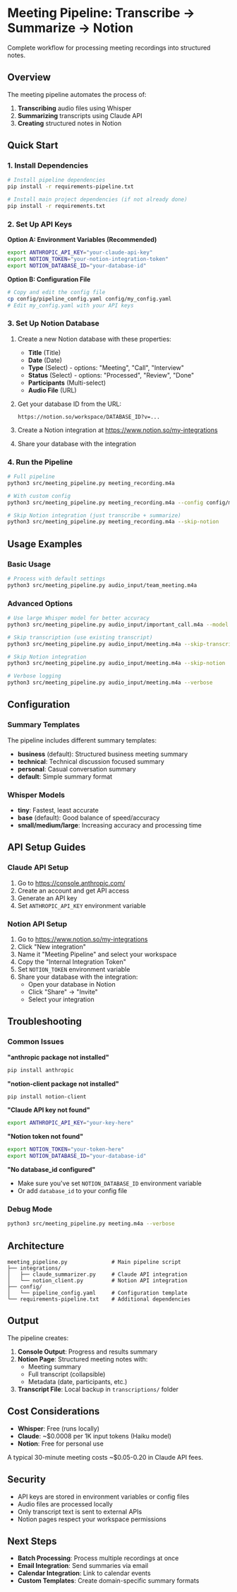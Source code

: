 # Meeting Pipeline: Transcribe → Summarize → Notion

Complete workflow for processing meeting recordings into structured notes.

## Overview

The meeting pipeline automates the process of:
1. **Transcribing** audio files using Whisper
2. **Summarizing** transcripts using Claude API
3. **Creating** structured notes in Notion

## Quick Start

### 1. Install Dependencies

```bash
# Install pipeline dependencies
pip install -r requirements-pipeline.txt

# Install main project dependencies (if not already done)
pip install -r requirements.txt
```

### 2. Set Up API Keys

**Option A: Environment Variables (Recommended)**
```bash
export ANTHROPIC_API_KEY="your-claude-api-key"
export NOTION_TOKEN="your-notion-integration-token"
export NOTION_DATABASE_ID="your-database-id"
```

**Option B: Configuration File**
```bash
# Copy and edit the config file
cp config/pipeline_config.yaml config/my_config.yaml
# Edit my_config.yaml with your API keys
```

### 3. Set Up Notion Database

1. Create a new Notion database with these properties:
   - **Title** (Title)
   - **Date** (Date)
   - **Type** (Select) - options: "Meeting", "Call", "Interview"
   - **Status** (Select) - options: "Processed", "Review", "Done"
   - **Participants** (Multi-select)
   - **Audio File** (URL)

2. Get your database ID from the URL:
   ```
   https://notion.so/workspace/DATABASE_ID?v=...
   ```

3. Create a Notion integration at https://www.notion.so/my-integrations
4. Share your database with the integration

### 4. Run the Pipeline

```bash
# Full pipeline
python3 src/meeting_pipeline.py meeting_recording.m4a

# With custom config
python3 src/meeting_pipeline.py meeting_recording.m4a --config config/my_config.yaml

# Skip Notion integration (just transcribe + summarize)
python3 src/meeting_pipeline.py meeting_recording.m4a --skip-notion
```

## Usage Examples

### Basic Usage
```bash
# Process with default settings
python3 src/meeting_pipeline.py audio_input/team_meeting.m4a
```

### Advanced Options
```bash
# Use large Whisper model for better accuracy
python3 src/meeting_pipeline.py audio_input/important_call.m4a --model large

# Skip transcription (use existing transcript)
python3 src/meeting_pipeline.py audio_input/meeting.m4a --skip-transcribe

# Skip Notion integration
python3 src/meeting_pipeline.py audio_input/meeting.m4a --skip-notion

# Verbose logging
python3 src/meeting_pipeline.py audio_input/meeting.m4a --verbose
```

## Configuration

### Summary Templates

The pipeline includes different summary templates:

- **business** (default): Structured business meeting summary
- **technical**: Technical discussion focused summary  
- **personal**: Casual conversation summary
- **default**: Simple summary format

### Whisper Models

- **tiny**: Fastest, least accurate
- **base** (default): Good balance of speed/accuracy
- **small/medium/large**: Increasing accuracy and processing time

## API Setup Guides

### Claude API Setup

1. Go to https://console.anthropic.com/
2. Create an account and get API access
3. Generate an API key
4. Set `ANTHROPIC_API_KEY` environment variable

### Notion API Setup

1. Go to https://www.notion.so/my-integrations
2. Click "New integration"
3. Name it "Meeting Pipeline" and select your workspace
4. Copy the "Internal Integration Token"
5. Set `NOTION_TOKEN` environment variable
6. Share your database with the integration:
   - Open your database in Notion
   - Click "Share" → "Invite"
   - Select your integration

## Troubleshooting

### Common Issues

**"anthropic package not installed"**
```bash
pip install anthropic
```

**"notion-client package not installed"**
```bash
pip install notion-client
```

**"Claude API key not found"**
```bash
export ANTHROPIC_API_KEY="your-key-here"
```

**"Notion token not found"**
```bash
export NOTION_TOKEN="your-token-here"
export NOTION_DATABASE_ID="your-database-id"
```

**"No database_id configured"**
- Make sure you've set `NOTION_DATABASE_ID` environment variable
- Or add `database_id` to your config file

### Debug Mode

```bash
python3 src/meeting_pipeline.py meeting.m4a --verbose
```

## Architecture

```
meeting_pipeline.py              # Main pipeline script
├── integrations/
│   ├── claude_summarizer.py     # Claude API integration
│   └── notion_client.py         # Notion API integration
├── config/
│   └── pipeline_config.yaml     # Configuration template
└── requirements-pipeline.txt    # Additional dependencies
```

## Output

The pipeline creates:

1. **Console Output**: Progress and results summary
2. **Notion Page**: Structured meeting notes with:
   - Meeting summary
   - Full transcript (collapsible)
   - Metadata (date, participants, etc.)
3. **Transcript File**: Local backup in `transcriptions/` folder

## Cost Considerations

- **Whisper**: Free (runs locally)
- **Claude**: ~$0.0008 per 1K input tokens (Haiku model)
- **Notion**: Free for personal use

A typical 30-minute meeting costs ~$0.05-0.20 in Claude API fees.

## Security

- API keys are stored in environment variables or config files
- Audio files are processed locally
- Only transcript text is sent to external APIs
- Notion pages respect your workspace permissions

## Next Steps

- **Batch Processing**: Process multiple recordings at once
- **Email Integration**: Send summaries via email
- **Calendar Integration**: Link to calendar events
- **Custom Templates**: Create domain-specific summary formats